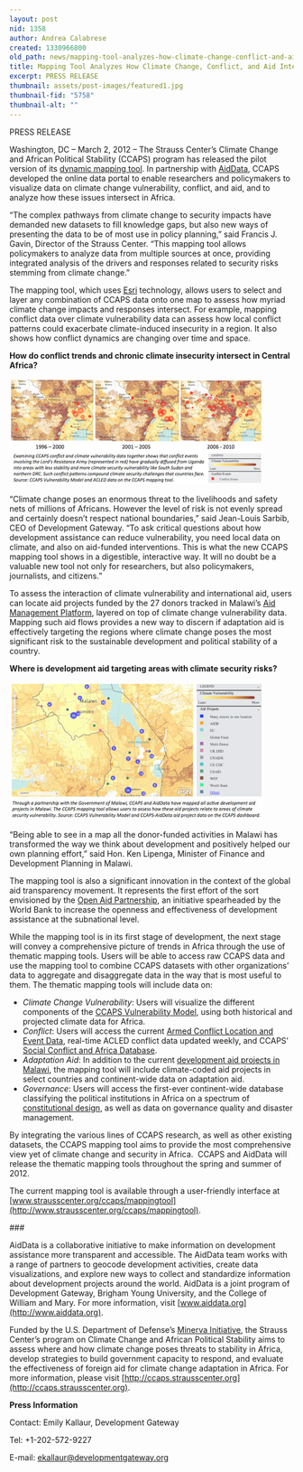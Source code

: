 ```yaml
---
layout: post
nid: 1358
author: Andrea Calabrese
created: 1330966800
old_path: news/mapping-tool-analyzes-how-climate-change-conflict-and-aid-intersect
title: Mapping Tool Analyzes How Climate Change, Conflict, and Aid Intersect
excerpt: PRESS RELEASE
thumbnail: assets/post-images/featured1.jpg
thumbnail-fid: "5758"
thumbnail-alt: ""
---
```


PRESS RELEASE

Washington, DC – March 2, 2012 – The Strauss Center’s Climate Change and African Political Stability (CCAPS) program has released the pilot version of its [dynamic mapping tool](http://www.strausscenter.org/ccaps/mappingtool). In partnership with [AidData](http://www.aiddata.org/), CCAPS developed the online data portal to enable researchers and policymakers to visualize data on climate change vulnerability, conflict, and aid, and to analyze how these issues intersect in Africa.

“The complex pathways from climate change to security impacts have demanded new datasets to fill knowledge gaps, but also new ways of presenting the data to be of most use in policy planning,” said Francis J. Gavin, Director of the Strauss Center. “This mapping tool allows policymakers to analyze data from multiple sources at once, providing integrated analysis of the drivers and responses related to security risks stemming from climate change.”

The mapping tool, which uses [Esri](http://www.esri.com/) technology, allows users to select and layer any combination of CCAPS data onto one map to assess how myriad climate change impacts and responses intersect. For example, mapping conflict data over climate vulnerability data can assess how local conflict patterns could exacerbate climate-induced insecurity in a region. It also shows how conflict dynamics are changing over time and space.

**How do conflict trends and chronic climate insecurity intersect in Central Africa?**

![](/assets/post-images/first_0.jpg)

“Climate change poses an enormous threat to the livelihoods and safety nets of millions of Africans. However the level of risk is not evenly spread and certainly doesn’t respect national boundaries,” said Jean-Louis Sarbib, CEO of Development Gateway. “To ask critical questions about how development assistance can reduce vulnerability, you need local data on climate, and also on aid-funded interventions. This is what the new CCAPS mapping tool shows in a digestible, interactive way. It will no doubt be a valuable new tool not only for researchers, but also policymakers, journalists, and citizens.”

To assess the interaction of climate vulnerability and international aid, users can locate aid projects funded by the 27 donors tracked in Malawi’s [Aid Management Platform](/about/Case-Studies/AMP-Malawi), layered on top of climate change vulnerability data. Mapping such aid flows provides a new way to discern if adaptation aid is effectively targeting the regions where climate change poses the most significant risk to the sustainable development and political stability of a country.

**Where is development aid targeting areas with climate security risks?**

![](/assets/post-images/climate-change.jpg)

“Being able to see in a map all the donor-funded activities in Malawi has transformed the way we think about development and positively helped our own planning effort,” said Hon. Ken Lipenga, Minister of Finance and Development Planning in Malawi.

The mapping tool is also a significant innovation in the context of the global aid transparency movement. It represents the first effort of the sort envisioned by the [Open Aid Partnership](http://www.openaidmap.org/), an initiative spearheaded by the World Bank to increase the openness and effectiveness of development assistance at the subnational level. 

While the mapping tool is in its first stage of development, the next stage will convey a comprehensive picture of trends in Africa through the use of thematic mapping tools. Users will be able to access raw CCAPS data and use the mapping tool to combine CCAPS datasets with other organizations’ data to aggregate and disaggregate data in the way that is most useful to them. The thematic mapping tools will include data on:

- *Climate Change Vulnerability*: Users will visualize the different components of the [CCAPS Vulnerability Model](http://ccaps.strausscenter.org/system/uploads/37/original/Climate_policy_brief_FINAL.pdf?1308771578), using both historical and projected climate data for Africa.
- *Conflict*: Users will access the current [Armed Conflict Location and Event Data](http://acleddata.com/), real-time ACLED conflict data updated weekly, and CCAPS’ [Social Conflict and Africa Database](http://ccaps.strausscenter.org/scad/conflicts).
- *Adaptation Aid*: In addition to the current [development aid projects in Malawi](http://ccaps.strausscenter.org/system/research_items/pdfs/53/original.pdf?1322853567), the mapping tool will include climate-coded aid projects in select countries and continent-wide data on adaptation aid.
- *Governance*: Users will access the first-ever continent-wide database classifying the political institutions in Africa on a spectrum of [constitutional design](http://ccaps.strausscenter.org/system/research_items/pdfs/48/original.pdf?1312219877), as well as data on governance quality and disaster management.

By integrating the various lines of CCAPS research, as well as other existing datasets, the CCAPS mapping tool aims to provide the most comprehensive view yet of climate change and security in Africa.  CCAPS and AidData will release the thematic mapping tools throughout the spring and summer of 2012.

The current mapping tool is available through a user-friendly interface at [www.strausscenter.org/ccaps/mappingtool](http://www.strausscenter.org/ccaps/mappingtool).

\###

AidData is a collaborative initiative to make information on development assistance more transparent and accessible. The AidData team works with a range of partners to geocode development activities, create data visualizations, and explore new ways to collect and standardize information about development projects around the world. AidData is a joint program of Development Gateway, Brigham Young University, and the College of William and Mary. For more information, visit [www.aiddata.org](http://www.aiddata.org).

Funded by the U.S. Department of Defense’s [Minerva Initiative](http://minerva.dtic.mil/), the Strauss Center’s program on Climate Change and African Political Stability aims to assess where and how climate change poses threats to stability in Africa, develop strategies to build government capacity to respond, and evaluate the effectiveness of foreign aid for climate change adaptation in Africa. For more information, please visit [http://ccaps.strausscenter.org](http://ccaps.strausscenter.org).

**Press Information**

Contact: Emily Kallaur, Development Gateway

Tel: +1-202-572-9227

E-mail: [ekallaur@developmentgateway.org](mailto:ekallaur@developmentgateway.org)
